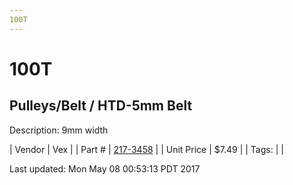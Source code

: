 ```yaml
---
100T
---
```


# 100T
## Pulleys/Belt / HTD-5mm Belt
Description: 	9mm width 

| Vendor | Vex | 
| Part # | [217-3458](http://www.vexrobotics.com/vexpro/motion/belts-and-pulleys/htdbelts9.html) | 
| Unit Price | $7.49 | 
| Tags: |  | 

Last updated: Mon May 08 00:53:13 PDT 2017